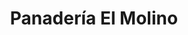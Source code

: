 ---
title: "Panadería El Molino"
url: /jerez-del-marquesado/panaderia-el-molino/
shop: panadería
---